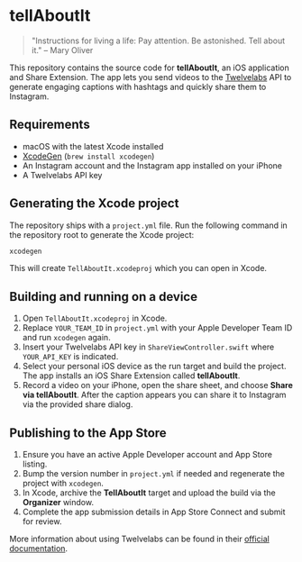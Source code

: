 # tellAboutIt

> "Instructions for living a life: Pay attention. Be astonished. Tell about it." – Mary Oliver

This repository contains the source code for **tellAboutIt**, an iOS application and Share Extension. The app lets you send videos to the [Twelvelabs](https://docs.twelvelabs.io/docs/get-started/introduction.md) API to generate engaging captions with hashtags and quickly share them to Instagram.

## Requirements

- macOS with the latest Xcode installed
- [XcodeGen](https://github.com/yonaskolb/XcodeGen) (`brew install xcodegen`)
- An Instagram account and the Instagram app installed on your iPhone
- A Twelvelabs API key

## Generating the Xcode project

The repository ships with a `project.yml` file. Run the following command in the repository root to generate the Xcode project:

```bash
xcodegen
```

This will create `TellAboutIt.xcodeproj` which you can open in Xcode.

## Building and running on a device

1. Open `TellAboutIt.xcodeproj` in Xcode.
2. Replace `YOUR_TEAM_ID` in `project.yml` with your Apple Developer Team ID and run `xcodegen` again.
3. Insert your Twelvelabs API key in `ShareViewController.swift` where `YOUR_API_KEY` is indicated.
4. Select your personal iOS device as the run target and build the project. The app installs an iOS Share Extension called **tellAboutIt**.
5. Record a video on your iPhone, open the share sheet, and choose **Share via tellAboutIt**. After the caption appears you can share it to Instagram via the provided share dialog.

## Publishing to the App Store

1. Ensure you have an active Apple Developer account and App Store listing.
2. Bump the version number in `project.yml` if needed and regenerate the project with `xcodegen`.
3. In Xcode, archive the **TellAboutIt** target and upload the build via the **Organizer** window.
4. Complete the app submission details in App Store Connect and submit for review.

More information about using Twelvelabs can be found in their [official documentation](https://docs.twelvelabs.io/docs/get-started/introduction.md).
